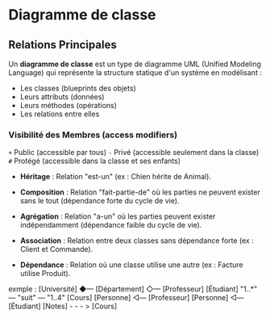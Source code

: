 
# Diagramme de classe

## Relations Principales

Un **diagramme de classe** est un type de diagramme UML (Unified Modeling Language) qui représente la structure statique d'un système en modélisant :

- Les classes (blueprints des objets)
- Leurs attributs (données)
- Leurs méthodes (opérations)
- Les relations entre elles

### Visibilité des Membres (access modifiers)
`+` Public (accessible par tous)
`-` Privé (accessible seulement dans la classe)
`#` Protégé (accessible dans la classe et ses enfants)

- **Héritage** : Relation "est-un" (ex : Chien hérite de Animal).
- **Composition** : Relation "fait-partie-de" où les parties ne peuvent exister sans le tout (dépendance forte du cycle de vie).
- **Agrégation** : Relation "a-un" où les parties peuvent exister indépendamment (dépendance faible du cycle de vie).

- **Association** : Relation entre deux classes sans dépendance forte (ex : Client et Commande).
- **Dépendance** : Relation où une classe utilise une autre (ex : Facture utilise Produit).


exmple :
[Université] ◆— [Département] ◇— [Professeur]
[Étudiant] "1..*" — "suit" — "1..4" [Cours]
[Personne] ◁— [Professeur]
[Personne] ◁— [Étudiant]
[Notes] - - - > [Cours]


